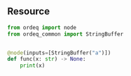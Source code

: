 ## Resource

```python
from ordeq import node
from ordeq_common import StringBuffer


@node(inputs=[StringBuffer("a")])
def func(x: str) -> None:
    print(x)

```